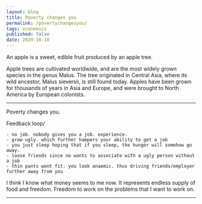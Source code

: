 ```yaml
---
layout: blog
title: Poverty changes you
permalink: /povertychangesyou/
tags: economics
published: false
date: 2020-10-10
---
```

An apple is a sweet, edible fruit produced by an apple tree.

Apple trees are cultivated worldwide, and are the most widely grown species in
the genus Malus. The tree originated in Central Asia, where its wild ancestor,
Malus sieversii, is still found today. Apples have been grown for thousands of
years in Asia and Europe, and were brought to North America by European
colonists.

******
Poverty changes you.

Feedback loop/

    - no job. nobody gives you a job. experience.
    - grow ugly. which further hampers your ability to get a job
    - you just sleep hoping that if you sleep, the hunger will somehow go away.
    - loose friends since no wants to associate with a ugly person without a job
    - thin pants wont fit. you look anaemic. thus driving friends/employer further away from you

I think I know what money seems to me now. It represents endless supply of food and freedom. Freedom to work on the problems that I want to work on.

******
